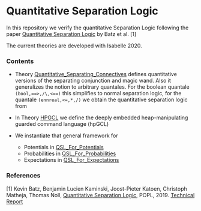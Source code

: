 # Quantitative Separation Logic

In this repository we verify the quantitative Separation Logic following the paper [Quantitative Separation Logic](https://arxiv.org/abs/1802.10467) by Batz et al. [1]

The current theories are developed with Isabelle 2020. 


### Contents

- Theory [Quantitative_Separating_Connectives](Quantitative_Separating_Connectives.thy) defines quantitative versions of the separating conjunction and magic wand. Also it generalizes the notion to arbitrary quantales. For the boolean quantale `(bool,==>,/\,<==)` this simplifies to normal separation logic, for the quantale `(ennreal,<=,*,/)` we obtain the quantitative separation logic from 

- In Theory [HPGCL](HPGCL.thy) we define the deeply embedded heap-manipulating
  guarded command language (hpGCL) 

- We instantiate that general framework for
   - Potentials in [QSL_For_Potentials](QSL_For_Potentials.thy)
   - Probabilities in [QSL_For_Probabilities](QSL_For_Probabilities.thy)
   - Expectations in [QSL_For_Expectations](QSL_For_Expectations.thy)

### References

[1] Kevin Batz, Benjamin Lucien Kaminski, Joost-Pieter Katoen, Christoph Matheja, Thomas Noll, [Quantitative Separation Logic](https://dl.acm.org/citation.cfm?id=3290347), POPL, 2019. [Technical Report](https://arxiv.org/abs/1802.10467)

